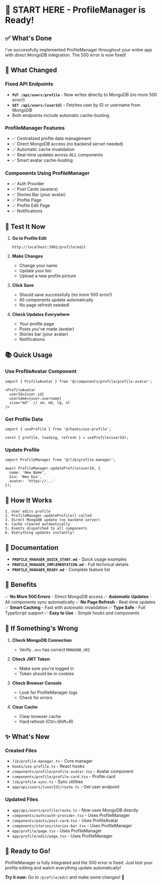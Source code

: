 # 🚀 START HERE - ProfileManager is Ready!

## ✅ What's Done

I've successfully implemented ProfileManager throughout your entire app with direct MongoDB integration. The 500 error is now fixed!

## 🎯 What Changed

### Fixed API Endpoints
- **`PUT /api/users/profile`** - Now writes directly to MongoDB (no more 500 error!)
- **`GET /api/users/[userId]`** - Fetches user by ID or username from MongoDB
- Both endpoints include automatic cache-busting

### ProfileManager Features
- ✅ Centralized profile data management
- ✅ Direct MongoDB access (no backend server needed)
- ✅ Automatic cache invalidation
- ✅ Real-time updates across ALL components
- ✅ Smart avatar cache-busting

### Components Using ProfileManager
- ✅ Auth Provider
- ✅ Post Cards (avatars)
- ✅ Stories Bar (your avatar)
- ✅ Profile Page
- ✅ Profile Edit Page
- ✅ Notifications

## 🧪 Test It Now

1. **Go to Profile Edit**
   ```
   http://localhost:3001/profile/edit
   ```

2. **Make Changes**
   - Change your name
   - Update your bio
   - Upload a new profile picture

3. **Click Save**
   - Should save successfully (no more 500 error!)
   - All components update automatically
   - No page refresh needed!

4. **Check Updates Everywhere**
   - Your profile page
   - Posts you've made (avatar)
   - Stories bar (your avatar)
   - Notifications

## 📚 Quick Usage

### Use ProfileAvatar Component
```tsx
import { ProfileAvatar } from '@/components/profile/profile-avatar';

<ProfileAvatar 
  userId={user.id}
  username={user.username}
  size="md"  // sm, md, lg, xl
/>
```

### Get Profile Data
```tsx
import { useProfile } from '@/hooks/use-profile';

const { profile, loading, refresh } = useProfile(userId);
```

### Update Profile
```tsx
import ProfileManager from '@/lib/profile-manager';

await ProfileManager.updateProfile(userId, {
  name: 'New Name',
  bio: 'New bio',
  avatar: 'https://...'
});
```

## 🔧 How It Works

```
1. User edits profile
2. ProfileManager.updateProfile() called
3. Direct MongoDB update (no backend server)
4. Cache cleared automatically
5. Events dispatched to all components
6. Everything updates instantly!
```

## 📖 Documentation

- **`PROFILE_MANAGER_QUICK_START.md`** - Quick usage examples
- **`PROFILE_MANAGER_IMPLEMENTATION.md`** - Full technical details
- **`PROFILE_MANAGER_READY.md`** - Complete feature list

## 🎉 Benefits

✅ **No More 500 Errors** - Direct MongoDB access
✅ **Automatic Updates** - All components sync automatically
✅ **No Page Refresh** - Real-time updates
✅ **Smart Caching** - Fast with automatic invalidation
✅ **Type Safe** - Full TypeScript support
✅ **Easy to Use** - Simple hooks and components

## 🐛 If Something's Wrong

1. **Check MongoDB Connection**
   - Verify `.env` has correct `MONGODB_URI`

2. **Check JWT Token**
   - Make sure you're logged in
   - Token should be in cookies

3. **Check Browser Console**
   - Look for ProfileManager logs
   - Check for errors

4. **Clear Cache**
   - Clear browser cache
   - Hard refresh (Ctrl+Shift+R)

## ✨ What's New

### Created Files
- `lib/profile-manager.ts` - Core manager
- `hooks/use-profile.ts` - React hooks
- `components/profile/profile-avatar.tsx` - Avatar component
- `components/profile/profile-card.tsx` - Profile card
- `lib/profile-sync.ts` - Sync utilities
- `app/api/users/[userId]/route.ts` - Get user endpoint

### Updated Files
- `app/api/users/profile/route.ts` - Now uses MongoDB directly
- `components/auth/auth-provider.tsx` - Uses ProfileManager
- `components/posts/post-card.tsx` - Uses ProfileAvatar
- `components/stories/stories-bar.tsx` - Uses ProfileManager
- `app/profile/page.tsx` - Uses ProfileManager
- `app/profile/edit/page.tsx` - Uses ProfileManager

## 🚀 Ready to Go!

ProfileManager is fully integrated and the 500 error is fixed. Just test your profile editing and watch everything update automatically!

**Try it now:** Go to `/profile/edit` and make some changes! 🎨
